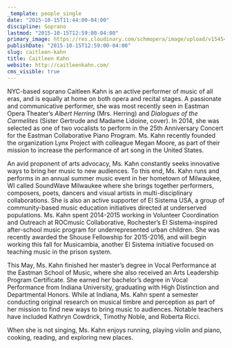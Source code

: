 ```yaml
---
_template: people_single
date: "2015-10-15T11:44:00-04:00"
discipline: Soprano
lastmod: "2015-10-15T12:59:00-04:00"
primary_image: https://res.cloudinary.com/schmopera/image/upload/v1545409169/media/webhook-uploads/1444923818442/Kahn.jpg.jpg
publishDate: "2015-10-15T12:59:00-04:00"
slug: caitleen-kahn
title: Caitleen Kahn
website: http://caitleenkahn.com/
cms_visible: true
---
```


NYC-based soprano Caitleen Kahn is an active performer of music of all eras, and is equally at home on both opera and recital stages. A passionate and communicative performer, she was most recently seen in Eastman Opera Theater’s *Albert Herring* (Mrs. Herring) and *Dialogues of the Carmelites* (Sister Gertrude and Madame Lidoine, cover). In 2014, she was selected as one of two vocalists to perform in the 25th Anniversary Concert for the Eastman Collaborative Piano Program. Ms. Kahn recently founded the organization Lynx Project  with colleague Megan Moore, as part of their mission to increase the performance of art song in the United States.

An avid proponent of arts advocacy, Ms. Kahn constantly seeks innovative ways to bring her music to new audiences.  To this end, Ms. Kahn runs and performs in an annual summer music event in her hometown of Milwaukee, WI called SoundWave Milwaukee where she brings together performers, composers, poets, dancers and visual artists in multi-disciplinary collaborations. She is also an active supporter of El Sistema USA, a group of community-based music education initiatives directed at underserved populations. Ms. Kahn spent 2014-2015 working in Volunteer Coordination and Outreach at ROCmusic Collaborative, Rochester’s El Sistema-inspired after-school music program for underrepresented urban children. She was recently awarded the Shouse Fellowship for 2015-2016, and will begin working this fall for Musicambia, another El Sistema initiative focused on teaching music in the prison system.

This May, Ms. Kahn finished her master’s degree in Vocal Performance at the Eastman School of Music, where she also received an Arts Leadership Program Certificate. She earned her bachelor’s degree in Vocal Performance from Indiana University, graduating with High Distinction and Departmental Honors. While at Indiana, Ms. Kahn spent a semester conducting original research on musical timbre and perception as part of her mission to find new ways to bring music to audiences. Notable teachers have included Kathryn Cowdrick, Timothy Noble, and Roberta Ricci.

When she is not singing, Ms. Kahn enjoys running, playing violin and piano, cooking, reading, and exploring new places.
